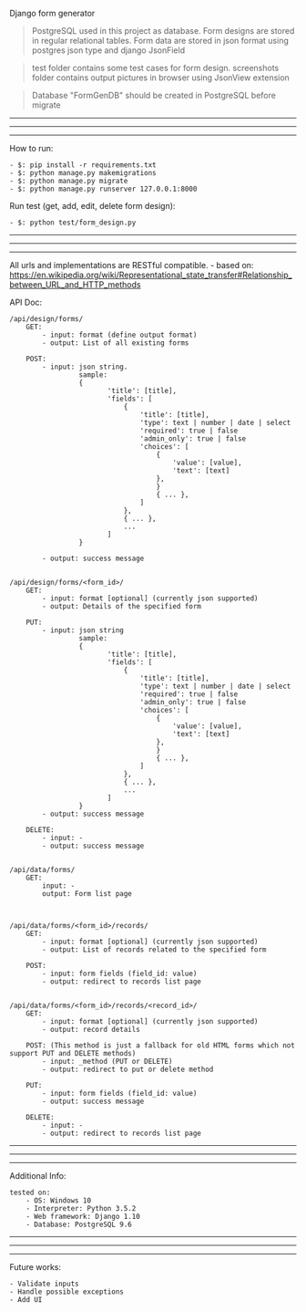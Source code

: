 Django form generator

> PostgreSQL used in this project as database. Form designs are stored 
  in regular relational tables. Form data are stored in json format using
  postgres json type and django JsonField

> test folder contains some test cases for form design.
> screenshots folder contains output pictures in browser using JsonView extension

> Database "FormGenDB" should be created in PostgreSQL before migrate

--------------------------------------------------------
--------------------------------------------------------
--------------------------------------------------------

How to run:

	- $: pip install -r requirements.txt
	- $: python manage.py makemigrations
	- $: python manage.py migrate
	- $: python manage.py runserver 127.0.0.1:8000

Run test (get, add, edit, delete form design):

	- $: python test/form_design.py
		

--------------------------------------------------------
--------------------------------------------------------
--------------------------------------------------------

All urls and implementations are RESTful compatible. 
	- based on: https://en.wikipedia.org/wiki/Representational_state_transfer#Relationship_between_URL_and_HTTP_methods
	
API Doc:

	/api/design/forms/
        GET:
            - input: format (define output format)
            - output: List of all existing forms
            
        POST:
            - input: json string.
                     sample:
                     {
                            'title': [title],
                            'fields': [
                                {
                                    'title': [title],
                                    'type': text | number | date | select
                                    'required': true | false
                                    'admin_only': true | false
                                    'choices': [
                                        {
                                            'value': [value],
                                            'text': [text]
                                        },
                                        }
                                        { ... },
                                    ]
                                },
                                { ... },
                                ...
                            ]
                     }
    
            - output: success message


    /api/design/forms/<form_id>/
        GET:
            - input: format [optional] (currently json supported)
            - output: Details of the specified form

        PUT:
            - input: json string
                     sample:
                     {
                            'title': [title],
                            'fields': [
                                {
                                    'title': [title],
                                    'type': text | number | date | select
                                    'required': true | false
                                    'admin_only': true | false
                                    'choices': [
                                        {
                                            'value': [value],
                                            'text': [text]
                                        },
                                        }
                                        { ... },
                                    ]
                                },
                                { ... },
                                ...
                            ]
                     }
            - output: success message

        DELETE:
            - input: -
            - output: success message


    /api/data/forms/
        GET:
            input: -
            output: Form list page



    /api/data/forms/<form_id>/records/
        GET:
            - input: format [optional] (currently json supported)
            - output: List of records related to the specified form

        POST:
            - input: form fields (field_id: value)
            - output: redirect to records list page


    /api/data/forms/<form_id>/records/<record_id>/
        GET:
            - input: format [optional] (currently json supported)
            - output: record details

        POST: (This method is just a fallback for old HTML forms which not support PUT and DELETE methods)
        	- input: _method (PUT or DELETE)
			- output: redirect to put or delete method

	    PUT:
	        - input: form fields (field_id: value)
	        - output: success message

	    DELETE:
	        - input: -
	        - output: redirect to records list page


--------------------------------------------------------
--------------------------------------------------------
--------------------------------------------------------
		
		
Additional Info:

	tested on:
		- OS: Windows 10
		- Interpreter: Python 3.5.2
		- Web framework: Django 1.10
		- Database: PostgreSQL 9.6
		
--------------------------------------------------------
--------------------------------------------------------
--------------------------------------------------------

Future works:

	- Validate inputs
	- Handle possible exceptions
	- Add UI
	
	

